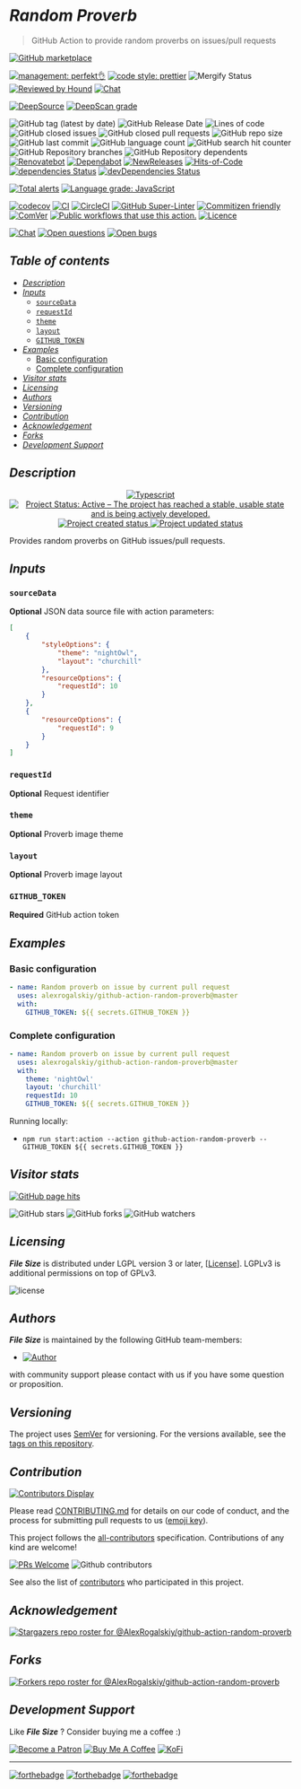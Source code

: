 # *Random Proverb*

> GitHub Action to provide random proverbs on issues/pull requests

[![GitHub marketplace](https://img.shields.io/badge/marketplacegithub-styled--random--proverb-blue?logo=github)](https://github.com/marketplace/actions/styled-random-proverb)

[![management: perfekt👌](https://img.shields.io/badge/management-perfekt👌-red.svg)](https://github.com/lekterable/perfekt)
[![code style: prettier](https://img.shields.io/badge/code_style-prettier-ff69b4.svg)](https://github.com/prettier/prettier)
![Mergify Status](https://img.shields.io/endpoint.svg?url=https://gh.mergify.io/badges/AlexRogalskiy/github-action-random-proverb)
[![Reviewed by Hound](https://img.shields.io/badge/Reviewed_by-Hound-8E64B0.svg)](https://houndci.com)
[![Chat](https://img.shields.io/badge/chat-discussions-success.svg)](https://github.com/AlexRogalskiy/github-action-random-proverb/discussions)

[![DeepSource](https://deepsource.io/gh/AlexRogalskiy/github-action-random-proverb.svg/?label=active+issues\&show_trend=true)](https://deepsource.io/gh/AlexRogalskiy/github-action-random-proverb/?ref=repository-badge)
[![DeepScan grade](https://deepscan.io/api/teams/11946/projects/16759/branches/365085/badge/grade.svg)](https://deepscan.io/dashboard#view=project\&tid=11946\&pid=16759\&bid=365085)

![GitHub tag (latest by date)](https://img.shields.io/github/v/tag/AlexRogalskiy/github-action-random-proverb)
![GitHub Release Date](https://img.shields.io/github/release-date/AlexRogalskiy/github-action-random-proverb)
![Lines of code](https://tokei.rs/b1/github/AlexRogalskiy/github-action-random-proverb?category=lines)
![GitHub closed issues](https://img.shields.io/github/issues-closed/AlexRogalskiy/github-action-random-proverb)
![GitHub closed pull requests](https://img.shields.io/github/issues-pr-closed/AlexRogalskiy/github-action-random-proverb)
![GitHub repo size](https://img.shields.io/github/repo-size/AlexRogalskiy/github-action-random-proverb)
![GitHub last commit](https://img.shields.io/github/last-commit/AlexRogalskiy/github-action-random-proverb)
![GitHub language count](https://img.shields.io/github/languages/count/AlexRogalskiy/github-action-random-proverb)
![GitHub search hit counter](https://img.shields.io/github/search/AlexRogalskiy/github-action-random-proverb/goto)
![GitHub Repository branches](https://badgen.net/github/branches/AlexRogalskiy/github-action-random-proverb)
![GitHub Repository dependents](https://badgen.net/github/dependents-repo/AlexRogalskiy/github-action-random-proverb)
[![Renovatebot](https://badgen.net/badge/renovate/enabled/green?cache=300)](https://renovatebot.com/)
[![Dependabot](https://img.shields.io/badge/dependabot-enabled-1f8ceb.svg?style=flat-square)](https://dependabot.com/)
[![NewReleases](https://newreleases.io/badge.svg)](https://newreleases.io/github/AlexRogalskiy/github-action-random-proverb)
[![Hits-of-Code](https://hitsofcode.com/github/alexrogalskiy/github-action-random-proverb?branch=master)](https://hitsofcode.com/github/alexrogalskiy/github-action-random-proverb?branch=master/view?branch=master)
[![dependencies Status](https://status.david-dm.org/gh/AlexRogalskiy/github-action-random-proverb.svg)](https://david-dm.org/AlexRogalskiy/github-action-random-proverb)
[![devDependencies Status](https://status.david-dm.org/gh/AlexRogalskiy/github-action-random-proverb.svg)](https://david-dm.org/AlexRogalskiy/github-action-random-proverb?type=dev)

[![Total alerts](https://img.shields.io/lgtm/alerts/g/AlexRogalskiy/github-action-random-proverb.svg?logo=lgtm&logoWidth=18)](https://lgtm.com/projects/g/AlexRogalskiy/github-action-random-proverb/alerts/)
[![Language grade: JavaScript](https://img.shields.io/lgtm/grade/javascript/g/AlexRogalskiy/github-action-random-proverb.svg?logo=lgtm&logoWidth=18)](https://lgtm.com/projects/g/AlexRogalskiy/github-action-random-proverb/context:javascript)

[![codecov](https://codecov.io/gh/AlexRogalskiy/github-action-random-proverb/branch/master/graph/badge.svg?token=sN03T2VTfV)](https://codecov.io/gh/AlexRogalskiy/github-action-random-proverb)
[![CI](https://github.com/AlexRogalskiy/github-action-random-proverb/workflows/CI/badge.svg)](https://github.com/AlexRogalskiy/github-action-random-proverb/actions/workflows/build.yml)
[![CircleCI](https://circleci.com/gh/AlexRogalskiy/github-action-random-proverb.svg?style=shield)](https://circleci.com/gh/AlexRogalskiy/github-action-random-proverb)
[![GitHub Super-Linter](https://github.com/AlexRogalskiy/github-action-random-proverb/workflows/Lint%20Code%20Base/badge.svg)](https://github.com/marketplace/actions/super-linter)
[![Commitizen friendly](https://img.shields.io/badge/commitizen-friendly-brightgreen.svg)](http://commitizen.github.io/cz-cli/)
[![ComVer](https://img.shields.io/badge/ComVer-compliant-brightgreen.svg)][repo]
[![Public workflows that use this action.][total_usages]][search_results]
[![Licence][license_id]][license_content]

[![Chat](https://img.shields.io/badge/chat-discussions-success.svg)](https://github.com/AlexRogalskiy/github-action-random-proverb/discussions)
[![Open questions](https://img.shields.io/badge/Open-questions-blue.svg?style=flat-curved)](https://github.com/AlexRogalskiy/github-action-random-proverb/labels/question)
[![Open bugs](https://img.shields.io/badge/Open-bugs-red.svg?style=flat-curved)](https://github.com/AlexRogalskiy/github-action-random-proverb/labels/bug)

## *Table of contents*

- [*Description*](#description)
- [*Inputs*](#inputs)
  - [`sourceData`](#sourcedata)
  - [`requestId`](#requestid)
  - [`theme`](#theme)
  - [`layout`](#layout)
  - [`GITHUB_TOKEN`](#github_token)
- [*Examples*](#examples)
  - [Basic configuration](#basic-configuration)
  - [Complete configuration](#complete-configuration)
- [*Visitor stats*](#visitor-stats)
- [*Licensing*](#licensing)
- [*Authors*](#authors)
- [*Versioning*](#versioning)
- [*Contribution*](#contribution)
- [*Acknowledgement*](#acknowledgement)
- [*Forks*](#forks)
- [*Development Support*](#development-support)

## *Description*

<p align="center" style="text-align:center;">
    <a href="https://www.typescriptlang.org/">
        <img src="https://img.shields.io/badge/typescript%20-%23323330.svg?&logo=typescript&logoColor=%23F7DF1E" alt="Typescript" />
    </a>
    <a href="https://www.repostatus.org/#active">
        <img src="https://img.shields.io/badge/Project%20Status-Active-brightgreen" alt="Project Status: Active – The project has reached a stable, usable state and is being actively developed." />
    </a>
    <a href="https://badges.pufler.dev">
        <img src="https://badges.pufler.dev/created/AlexRogalskiy/github-action-random-proverb" alt="Project created status" />
    </a>
    <a href="https://badges.pufler.dev">
        <img src="https://badges.pufler.dev/updated/AlexRogalskiy/github-action-random-proverb" alt="Project updated status" />
    </a>
</p>

Provides random proverbs on GitHub issues/pull requests.

## *Inputs*

### `sourceData`

**Optional** JSON data source file with action parameters:

```json
[
    {
        "styleOptions": {
            "theme": "nightOwl",
            "layout": "churchill"
        },
        "resourceOptions": {
            "requestId": 10
        }
    },
    {
        "resourceOptions": {
            "requestId": 9
        }
    }
]
```

### `requestId`

**Optional** Request identifier

### `theme`

**Optional** Proverb image theme

### `layout`

**Optional** Proverb image layout

### `GITHUB_TOKEN`

**Required** GitHub action token

## *Examples*

### Basic configuration

```yml
- name: Random proverb on issue by current pull request
  uses: alexrogalskiy/github-action-random-proverb@master
  with:
    GITHUB_TOKEN: ${{ secrets.GITHUB_TOKEN }}
```

### Complete configuration

```yml
- name: Random proverb on issue by current pull request
  uses: alexrogalskiy/github-action-random-proverb@master
  with:
    theme: 'nightOwl'
    layout: 'churchill'
    requestId: 10
    GITHUB_TOKEN: ${{ secrets.GITHUB_TOKEN }}
```

Running locally:

- `npm run start:action --action github-action-random-proverb --GITHUB_TOKEN ${{ secrets.GITHUB_TOKEN }}`

## *Visitor stats*

[![GitHub page hits](https://hits.seeyoufarm.com/api/count/incr/badge.svg?url=https%3A%2F%2Fgithub.com%2FAlexRogalskiy%2Fgithub-action-random-proverb\&count_bg=%2379C83D\&title_bg=%23555555\&icon=\&icon_color=%23E7E7E7\&title=hits\&edge_flat=true)](https://hits.seeyoufarm.com)

![GitHub stars](https://img.shields.io/github/stars/AlexRogalskiy/github-action-random-proverb?style=social)
![GitHub forks](https://img.shields.io/github/forks/AlexRogalskiy/github-action-random-proverb?style=social)
![GitHub watchers](https://img.shields.io/github/watchers/AlexRogalskiy/github-action-random-proverb?style=social)

## *Licensing*

***File Size*** is distributed under LGPL version 3 or later,
\[[License](https://github.com/AlexRogalskiy/github-action-random-proverb/blob/master/LICENSE)]. LGPLv3 is additional
permissions on top of GPLv3.

![license](https://user-images.githubusercontent.com/19885116/48661948-6cf97e80-ea7a-11e8-97e7-b45332a13e49.png)

## *Authors*

***File Size*** is maintained by the following GitHub team-members:

- [![Author](https://img.shields.io/badge/author-AlexRogalskiy-FB8F0A)](https://github.com/AlexRogalskiy)

with community support please contact with us if you have some question or proposition.

## *Versioning*

The project uses [SemVer](http://semver.org/) for versioning. For the versions available, see the [tags on
this repository][tags].

## *Contribution*

[![Contributors Display](https://badges.pufler.dev/contributors/AlexRogalskiy/github-action-random-proverb?size=50\&padding=5\&bots=true)](https://badges.pufler.dev)

Please read
[CONTRIBUTING.md](https://github.com/AlexRogalskiy/github-action-random-proverb/blob/master/.github/CONTRIBUTING.md)
for details on our code of conduct, and the process for submitting pull requests to us
([emoji key](https://allcontributors.org/docs/en/emoji-key)).

This project follows the [all-contributors](https://github.com/all-contributors/all-contributors)
specification. Contributions of any kind are welcome!

[![PRs Welcome](https://img.shields.io/badge/PRs-welcome-brightgreen.svg?style=flat-square)](http://makeapullrequest.com)
![Github contributors](https://img.shields.io/github/all-contributors/AlexRogalskiy/github-action-random-proverb)

See also the list of [contributors][contributors] who participated in this project.

## *Acknowledgement*

[![Stargazers repo roster for @AlexRogalskiy/github-action-random-proverb](https://reporoster.com/stars/AlexRogalskiy/github-action-random-proverb)][stars]

## *Forks*

[![Forkers repo roster for @AlexRogalskiy/github-action-random-proverb](https://reporoster.com/forks/AlexRogalskiy/github-action-random-proverb)][forkers]

## *Development Support*

Like ***File Size*** ? Consider buying me a coffee :)

[![Become a Patron](https://img.shields.io/badge/Become_Patron-Support_me_on_Patreon-blue.svg?style=flat-square\&logo=patreon\&color=e64413)](https://www.patreon.com/alexrogalskiy)
[![Buy Me A Coffee](https://img.shields.io/badge/Donate-Buy%20me%20a%20coffee-yellow.svg?logo=buy%20me%20a%20coffee)](https://www.buymeacoffee.com/AlexRogalskiy)
[![KoFi](https://img.shields.io/badge/Donate-Buy%20me%20a%20coffee-yellow.svg?logo=ko-fi)](https://ko-fi.com/alexrogalskiy)

***

[![forthebadge](https://img.shields.io/badge/made%20with-%20typescript-C1282D.svg?logo=typescript\&style=for-the-badge)](https://www.typescriptlang.org/)
[![forthebadge](https://img.shields.io/badge/powered%20by-%20github-7116FB.svg?logo=github\&style=for-the-badge)](https://github.com/)
[![forthebadge](https://img.shields.io/badge/build%20with-%20%E2%9D%A4-B6FF9B.svg?logo=heart\&style=for-the-badge)](https://forthebadge.com/)

[repo]: https://github.com/AlexRogalskiy/github-action-random-proverb

[tags]: https://github.com/AlexRogalskiy/github-action-random-proverb/tags

[issues]: https://github.com/AlexRogalskiy/github-action-random-proverb/issues

[pulls]: https://github.com/AlexRogalskiy/github-action-random-proverb/pulls

[wiki]: https://github.com/AlexRogalskiy/github-action-random-proverb/wiki

[stars]: https://github.com/AlexRogalskiy/github-action-random-proverb/stargazers

[forkers]: https://github.com/AlexRogalskiy/github-action-random-proverb/network/members

[contributors]: https://github.com/AlexRogalskiy/github-action-random-proverb/graphs/contributors

[license_id]: https://img.shields.io/github/license/AlexRogalskiy/github-action-random-proverb

[license_content]: https://github.com/AlexRogalskiy/github-action-random-proverb/blob/master/LICENSE

[total_usages]: https://img.shields.io/endpoint?url=https%3A%2F%2Fapi-git-master.endbug.vercel.app%2Fapi%2Fgithub-actions%2Fused-by%3Faction%3DAlexRogalskiy%2Fgithub-action-random-proverb%26badge%3Dtrue

[search_results]: https://github.com/search?o=desc&q=AlexRogalskiy/github-action-random-proverb+path%3A.github%2Fworkflows+language%3AYAML&s=&type=Code
